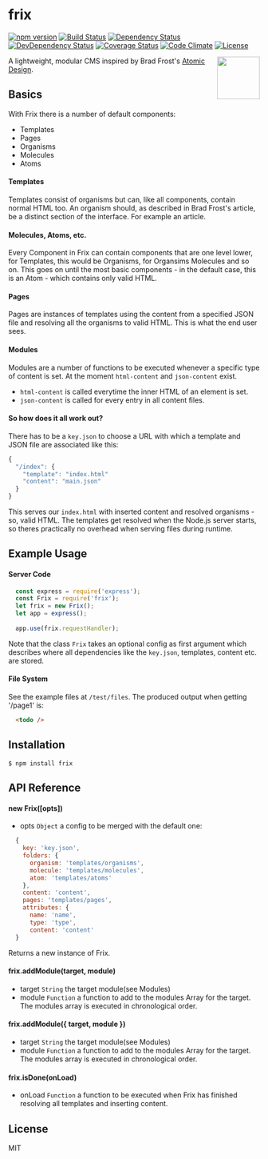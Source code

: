 # frix
[![npm version](https://badge.fury.io/js/frix.svg)](https://badge.fury.io/js/frix)
[![Build Status](https://travis-ci.org/MEH-Design/frix.svg?branch=master)](https://travis-ci.org/MEH-Design/frix)
[![Dependency Status](https://david-dm.org/MEH-Design/frix/master.svg)](https://david-dm.org/MEH-Design/frix/master)
[![DevDependency Status](https://david-dm.org/MEH-Design/frix/master/dev-status.svg)](https://david-dm.org/MEH-Design/frix/master?type=dev)
[![Coverage Status](https://coveralls.io/repos/github/MEH-Design/frix/badge.svg?branch=master)](https://coveralls.io/github/MEH-Design/frix?branch=master)
[![Code Climate](https://codeclimate.com/github/MEH-Design/frix/badges/gpa.svg)](https://codeclimate.com/github/MEH-Design/frix)
[![License](http://img.shields.io/:license-mit-green.svg?style=flat)](http://opensource.org/licenses/MIT)

<img align="right" height="85" src="http://imgh.us/frix.svg">

A lightweight, modular CMS inspired by Brad Frost's [Atomic Design](http://bradfrost.com/blog/post/atomic-web-design).

## Basics

With Frix there is a number of default components:
  - Templates
  - Pages
  - Organisms
  - Molecules
  - Atoms

#### Templates

Templates consist of organisms but can, like all components, contain normal HTML too. An organism should, as described in Brad Frost's article, be a distinct section of the interface. For example an article.

#### Molecules, Atoms, etc.

Every Component in Frix can contain components that are one level lower, for Templates, this would be Organisms, for Organsims Molecules and so on. This goes on until the most basic components - in the default case, this is an Atom - which contains only valid HTML.

#### Pages

Pages are instances of templates using the content from a specified JSON file and resolving all the organisms to valid HTML. This is what the end user sees.

#### Modules

Modules are a number of functions to be executed whenever a specific type of content is set. At the moment `html-content` and `json-content` exist. 
- `html-content` is called everytime the inner HTML of an element is set.
- `json-content` is called for every entry in all content files.

#### So how does it all work out?

There has to be a `key.json` to choose a URL with which a template and JSON file are associated like this:

```js
{
  "/index": {
    "template": "index.html"
    "content": "main.json"
  }
}
```

This serves our `index.html` with inserted content and resolved organisms - so, valid HTML. The templates get resolved when the Node.js server starts, so theres practically no overhead when serving files during runtime.

## Example Usage

#### Server Code

```js
  const express = require('express');
  const Frix = require('frix');
  let frix = new Frix();
  let app = express();
  
  app.use(frix.requestHandler);
```

Note that the class `Frix` takes an optional config as first argument which describes where all dependencies like the `key.json`, templates, content etc. are stored.

#### File System

See the example files at `/test/files`.
The produced output when getting '/page1' is:
```html
  <todo />
```

## Installation

`$ npm install frix`

## API Reference

#### new Frix([opts])
  - opts `Object` a config to be merged with the default one: 
  
```js
  {
    key: 'key.json',  
    folders: {  
      organism: 'templates/organisms',
      molecule: 'templates/molecules',
      atom: 'templates/atoms'
    },
    content: 'content',
    pages: 'templates/pages',
    attributes: {
      name: 'name',
      type: 'type',
      content: 'content'
  } 
```
Returns a new instance of Frix.
  
#### frix.addModule(target, module)
  - target `String` the target module(see <a name="Modules">Modules</a>)
  - module `Function` a function to add to the modules Array for the target. The modules array is executed in chronological order.

#### frix.addModule({ target, module })
  - target `String` the target module(see <a name="Modules">Modules</a>)
  - module `Function` a function to add to the modules Array for the target. The modules array is executed in chronological order.

#### frix.isDone(onLoad)
  - onLoad `Function` a function to be executed when Frix has finished resolving all templates and inserting content.
  
## License

MIT
